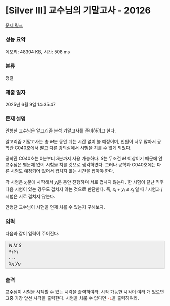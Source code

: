 # [Silver III] 교수님의 기말고사 - 20126 

[문제 링크](https://www.acmicpc.net/problem/20126) 

### 성능 요약

메모리: 48304 KB, 시간: 508 ms

### 분류

정렬

### 제출 일자

2025년 6월 9일 14:35:47

### 문제 설명

<p>안형찬 교수님은 알고리즘 분석 기말고사를 준비하려고 한다.</p>

<p>알고리즘 기말고사는 총 <em>M</em>분 동안 쉬는 시간 없이 볼 예정이며, 인원이 너무 많아서 공학관 C040호에서 말고 다른 강의실에서 시험을 치를 수 없게 되었다.</p>

<p>공학관 C040호는 0분부터 <em>S</em>분까지 사용 가능하다. <em>S</em>는 무조건 <em>M</em> 이상이기 때문에 안 교수님은 별문제 없이 시험을 치를 것으로 생각하였다. 그러나 공학과 C040호에는 다른 시험도 예정되어 있어서 겹치지 않는 시간을 잡아야 한다.</p>

<p>각 시험은 <em>x<sub>i</sub></em>분에 시작해서 <em>y<sub>i</sub></em>분 동안 진행하며 서로 겹치지 않는다. 한 시험이 끝난 직후 다음 시험이 있는 경우도 겹치지 않는 것으로 판단한다. 즉, <em>x<sub>i</sub></em> + <em>y<sub>i</sub></em> ≤ <em>x<sub>j</sub></em> 일 때 <em>i</em> 시험과 <em>j</em> 시험은 서로 겹치지 않는다.</p>

<p>안형찬 교수님이 시험을 언제 치를 수 있는지 구해보자.</p>

### 입력 

 <p>다음과 같이 입력이 주어진다.</p>

<div style="background:#eeeeee;border:1px solid #cccccc;padding:5px 10px;"><em>N</em> <em>M</em> <em>S</em><br>
<i>x<sub>1</sub></i> <em>y<sub>1</sub></em><br>
. . .<br>
<em>x<sub>N</sub></em> <em>y</em><i><sub>N</sub></i></div>

### 출력 

 <p>교수님이 시험을 시작할 수 있는 시각을 출력하여라. 시작 가능한 시각이 여러 개 있으면 그중 가장 앞선 시각을 출력한다. 시험을 치룰 수 없다면 <span style="color:#e74c3c;"><code>-1</code></span>을 출력하여라.</p>

